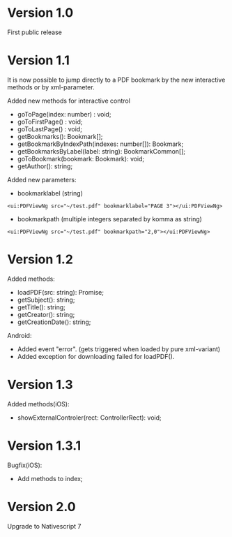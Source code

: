 # Version 1.0
First public release

# Version 1.1
It is now possible to jump directly to a PDF bookmark by the new interactive methods or by xml-parameter.

Added new methods for interactive control
* goToPage(index: number) : void;
* goToFirstPage() : void;
* goToLastPage() : void;
* getBookmarks(): Bookmark[];
* getBookmarkByIndexPath(indexes: number[]): Bookmark;
* getBookmarksByLabel(label: string): BookmarkCommon[];
* goToBookmark(bookmark: Bookmark): void;
* getAuthor(): string;

Added new parameters:
* bookmarklabel (string)
```
<ui:PDFViewNg src="~/test.pdf" bookmarklabel="PAGE 3"></ui:PDFViewNg>
```

* bookmarkpath (multiple integers separated by komma as string)
```
<ui:PDFViewNg src="~/test.pdf" bookmarkpath="2,0"></ui:PDFViewNg>
```

# Version 1.2
Added methods:
* loadPDF(src: string): Promise<any>;
* getSubject(): string;
* getTitle(): string;
* getCreator(): string;
* getCreationDate(): string;

Android:
* Added event "error". (gets triggered when loaded by pure xml-variant)
* Added exception for downloading failed for loadPDF().

# Version 1.3
Added methods(iOS):
* showExternalControler(rect: ControllerRect): void;

# Version 1.3.1
Bugfix(iOS):
* Add methods to index;

# Version 2.0
Upgrade to Nativescript 7